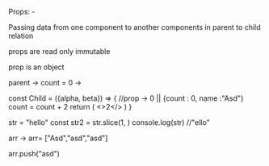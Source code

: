 Props: -

Passing data from one component to another components in parent to child relation

props are read only immutable

prop is an object

parent -> count = 0 -> <Child count = {count} name = "Asd" />

const Child = ({alpha, beta}) => { //prop -> 0 || {count : 0, name :"Asd"}
    count = count + 2
    return (
        <>2</>
    )
}


str = "hello"
const str2 = str.slice(1, )
console.log(str) //"ello"

arr -> 
arr= ["Asd","asd","asd"]

arr.push("asd")

